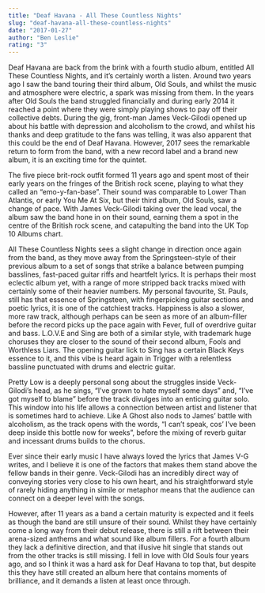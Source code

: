 ```yaml
---
title: "Deaf Havana - All These Countless Nights"
slug: "deaf-havana-all-these-countless-nights"
date: "2017-01-27"
author: "Ben Leslie"
rating: "3"
---
```


Deaf Havana are back from the brink with a fourth studio album, entitled All These Countless Nights, and it’s certainly worth a listen. Around two years ago I saw the band touring their third album, Old Souls, and whilst the music and atmosphere were electric, a spark was missing from them. In the years after Old Souls the band struggled financially and during early 2014 it reached a point where they were simply playing shows to pay off their collective debts. During the gig, front-man James Veck-Gilodi opened up about his battle with depression and alcoholism to the crowd, and whilst his thanks and deep gratitude to the fans was telling, it was also apparent that this could be the end of Deaf Havana. However, 2017 sees the remarkable return to form from the band, with a new record label and a brand new album, it is an exciting time for the quintet.

The five piece brit-rock outfit formed 11 years ago and spent most of their early years on the fringes of the British rock scene, playing to what they called an “emo-y-fan-base”. Their sound was comparable to Lower Than Atlantis, or early You Me At Six, but their third album, Old Souls, saw a change of pace. With James Veck-Gilodi taking over the lead vocal, the album saw the band hone in on their sound, earning them a spot in the centre of the British rock scene, and catapulting the band into the UK Top 10 Albums chart.

All These Countless Nights sees a slight change in direction once again from the band, as they move away from the Springsteen-style of their previous album to a set of songs that strike a balance between pumping basslines, fast-paced guitar riffs and heartfelt lyrics. It is perhaps their most eclectic album yet, with a range of more stripped back tracks mixed with certainly some of their heavier numbers. My personal favourite, St. Pauls, still has that essence of Springsteen, with fingerpicking guitar sections and poetic lyrics, it is one of the catchiest tracks. Happiness is also a slower, more raw track, although perhaps can be seen as more of an album-filler before the record picks up the pace again with Fever, full of overdrive guitar and bass. L.O.V.E and Sing are both of a similar style, with trademark huge choruses they are closer to the sound of their second album, Fools and Worthless Liars. The opening guitar lick to Sing has a certain Black Keys essence to it, and this vibe is heard again in Trigger with a relentless bassline punctuated with drums and electric guitar.

Pretty Low is a deeply personal song about the struggles inside Veck-Gilodi’s head, as he sings, “I’ve grown to hate myself some days” and, “I’ve got myself to blame” before the track divulges into an enticing guitar solo. This window into his life allows a connection between artist and listener that is sometimes hard to achieve. Like A Ghost also nods to James’ battle with alcoholism, as the track opens with the words, “I can’t speak, cos’ I’ve been deep inside this bottle now for weeks”, before the mixing of reverb guitar and incessant drums builds to the chorus.

Ever since their early music I have always loved the lyrics that James V-G writes, and I believe it is one of the factors that makes them stand above the fellow bands in their genre. Veck-Gilodi has an incredibly direct way of conveying stories very close to his own heart, and his straightforward style of rarely hiding anything in simile or metaphor means that the audience can connect on a deeper level with the songs.

However, after 11 years as a band a certain maturity is expected and it feels as though the band are still unsure of their sound. Whilst they have certainly come a long way from their debut release, there is still a rift between their arena-sized anthems and what sound like album fillers. For a fourth album they lack a definitive direction, and that illusive hit single that stands out from the other tracks is still missing. I fell in love with Old Souls four years ago, and so I think it was a hard ask for Deaf Havana to top that, but despite this they have still created an album here that contains moments of brilliance, and it demands a listen at least once through.

